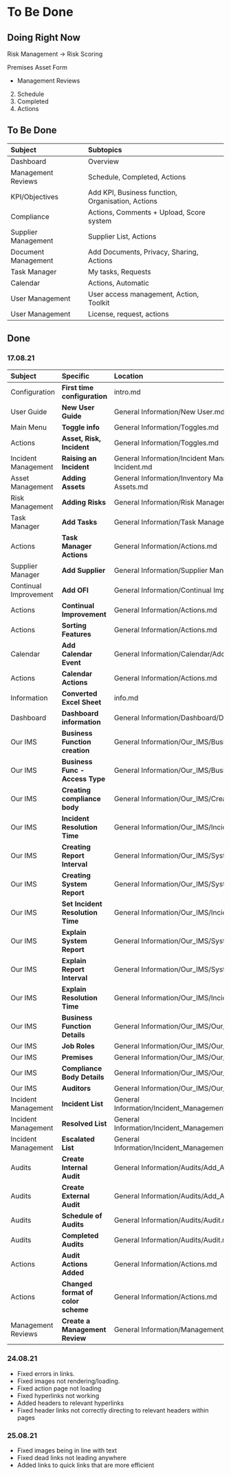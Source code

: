 # To Be Done

## Doing Right Now

Risk Management -> Risk Scoring

Premises Asset Form

+ Management Reviews
2. Schedule
3. Completed
4. Actions

## To Be Done


|Subject	 			|Subtopics																							|
| :-------------------- | :------------------------------------------------------------------------------------------------ |
|Dashboard				|Overview 																							|
|Management Reviews		|Schedule, Completed, Actions																		|
|KPI/Objectives			|Add KPI, Business function, Organisation, Actions													|
|Compliance				|Actions, Comments + Upload, Score system															|
|Supplier Management 	|Supplier List, Actions																				|
|Document Management 	|Add Documents, Privacy, Sharing, Actions															|
|Task Manager			|My tasks, Requests																					|
|Calendar 				|Actions, Automatic																					|
|User Management		|User access management, Action, Toolkit															|
|User Management		|License, request, actions																			|


## Done

### 17.08.21

|Subject				| Specific 							| Location	 													|
| :-------------------- | :-------------------------------- | :------------------------------------------------------------ |
|Configuration 			|**First time configuration**		|intro.md 														|
|User Guide 			|**New User Guide**					|General Information/New User.md  								|
|Main Menu 				|**Toggle info**					|General Information/Toggles.md 								|
|Actions 				|**Asset, Risk, Incident**			|General Information/Toggles.md 								|
|Incident Management	|**Raising an Incident**			|General Information/Incident Management/Raising Incident.md 	|
|Asset Management		|**Adding Assets**					|General Information/Inventory Management/Adding Assets.md 		|
|Risk Management		|**Adding Risks**					|General Information/Risk Management/Adding Risks.md 			|
|Task Manager			|**Add Tasks**						|General Information/Task Manager/Add Task.md 					|
|Actions				|**Task Manager Actions**			|General Information/Actions.md 								|
|Supplier Manager		|**Add Supplier**					|General Information/Supplier Management/Add Supplier.md 		|
|Continual Improvement	|**Add OFI**						|General Information/Continual Improvement/Add OFI.md 			|
|Actions				|**Continual Improvement**			|General Information/Actions.md 								|
|Actions				|**Sorting Features**				|General Information/Actions.md 								|
|Calendar				|**Add Calendar Event**				|General Information/Calendar/Add_Calendar.md 					|
|Actions				|**Calendar Actions**				|General Information/Actions.md 								|
|Information			|**Converted Excel Sheet**			|info.md 														|
|Dashboard				|**Dashboard information**			|General Information/Dashboard/Dashboard.md 					|
|Our IMS				|**Business Function creation** 	|General Information/Our_IMS/Business_Function.md 				|
|Our IMS				|**Business Func - Access Type**	|General Information/Our_IMS/Business_Function.md 				|
|Our IMS				|**Creating compliance body**		|General Information/Our_IMS/Create_Compliance_Body.md 			|
|Our IMS 				|**Incident Resolution Time**		|General Information/Our_IMS/Incident_Resolution.md 			|
|Our IMS 				|**Creating Report Interval** 		|General Information/Our_IMS/System_Dates.md 					|
|Our IMS				|**Creating System Report**			|General Information/Our_IMS/System_Dates.md 					|
|Our IMS 				|**Set Incident Resolution Time**	|General Information/Our_IMS/Incident_Resolution.md 			|
|Our IMS				|**Explain System Report**			|General Information/Our_IMS/System_Dates.md 					|
|Our IMS 				|**Explain Report Interval** 		|General Information/Our_IMS/System_Dates.md 					|
|Our IMS 				|**Explain Resolution Time**		|General Information/Our_IMS/Incident_Resolution.md 			|
|Our IMS 				|**Business Function Details** 		|General Information/Our_IMS/Our_IMS.md 						|
|Our IMS 				|**Job Roles**						|General Information/Our_IMS/Our_IMS.md 						|
|Our IMS 				|**Premises**						|General Information/Our_IMS/Our_IMS.md							|
|Our IMS 				|**Compliance Body Details** 		|General Information/Our_IMS/Our_IMS.md 						|
|Our IMS 				|**Auditors**						|General Information/Our_IMS/Our_IMS.md 						|
|Incident Management 	|**Incident List**					|General Information/Incident_Management/Incident_Management.md |
|Incident Management 	|**Resolved List**					|General Information/Incident_Management/Incident_Management.md |
|Incident Management 	|**Escalated List**					|General Information/Incident_Management/Incident_Management.md |
|Audits 				|**Create Internal Audit**			|General Information/Audits/Add_Audit.md 						|
|Audits 				|**Create External Audit**			|General Information/Audits/Add_Audit.md 						|
|Audits 				|**Schedule of Audits**				|General Information/Audits/Audit.md 							|
|Audits 				|**Completed Audits**				|General Information/Audits/Audit.md 							|
|Actions 				|**Audit Actions Added**			|General Information/Actions.md 								|
|Actions 				|**Changed format of color scheme**	|General Information/Actions.md 								|
|Management Reviews		|**Create a Management Review**		|General Information/Management_Reviews/Add_Review.md 			|


### 24.08.21

+ Fixed errors in links.
+ Fixed images not rendering/loading.
+ Fixed action page not loading
+ Fixed hyperlinks not working
+ Added headers to relevant hyperlinks
+ Fixed header links not correctly directing to relevant headers within pages

### 25.08.21

+ Fixed images being in line with text
+ Fixed dead links not leading anywhere
+ Added links to quick links that are more efficient